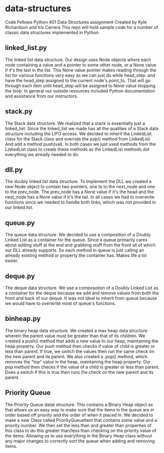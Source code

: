 # data-structures
Code Fellows Python 401 Data Structures assignment
Created by Kyle Richardson and Iris Carrera
This repo will hold sample code for a number of classic data structures implemented in Python.

## linked_list.py
The linked list data structure. Our design uses Node objects where each node containing a value and a pointer to some other node, or a None value if it's the last in the list. This None value pointer makes reading through the list for various functions very easy as we can just do while head_step: and have the head_step assigned to the current node's point_to. That will go through each item until head_step will be assigned to None value stopping the loop. In general our outside resources included Python documentation and assistance from our instructors.

## stack.py
The Stack data structure. We realized that a stack is essentially just a linked_list. Since the linked_list we made has all the qualities of a Stack data structure including the LIFO access. We decided to inherit the LinkedList class for the Stack class and override the pop() method from LinkedList. And add a method push(val). In both cases we just used methods from the LinkedList class to create these methods as the LinkedList methods did everything we already needed to do.

## dll.py
The doubly linked list data structure. To implement the DLL we created a new Node object to contain two pointers, one to to the next_node and one to the prev_node. The prev_node has a None value if it's the head and the next_node has a None value if it's the tail. In all cases we had to overwrite functions since we needed to handle both links, which was not provided in our linked list.

## queue.py
The queue data structure. We decided to use a composition of a Doubly Linked List as a container for the queue. Since a queue primarily cares about adding stuff at the end and grabbing stuff from the front all of which our DLL already supports. So each method in queue is just calling an already existing method or property the container has. Makes life a lot easier.

## deque.py
The deque data structure. We use a composotion of a Doubly Linked List as a container for the deque because we add and remove values from both the front and back of our deque. It was not ideal to inherit from queue because we would have to overwrite most of queue's functions.

## binheap.py
The binary heap data structure. We created a max heap data structure wherein the parent value must be greater than that of its children. We created a push() method that adds a new value to our heap, maintaining the heap property. Our push method then checks if value of child is greater or less than parent. If true, we switch the values then run the same check on the new parent and its parent. We also created a .pop() method, which removes the "top" value in the heap, maintaining the heap property. Our pop method then checks if the value of a child is greater or less than parent. Does a switch if this is true then runs the check on the new parent and its parent.

## Priority Queue
The Priority Queue datat structure. This contains a Binary Heap object as that allows us an easy way to make sure that the items in the queue are in order based off priority and the order of when it placed in. We decided to make a new Class called PriorityQueueItem that contains some value and a priority number. We then set the less than and greater than properties of this class to do this greater than/less than checking on the priority value of the items. Allowing us to use everything in the Binary Heap class without any major changes to correctly sort the queue when adding and removing items.  
